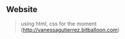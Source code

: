 **Website**
-------------

>using html, css for the moment
>(http://vanessagutierrez.bitballoon.com)
